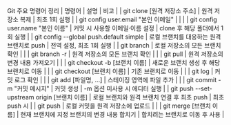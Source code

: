 Git 주요 명령어 정리
| 명령어 | 설명 | 비고 | 
| git clone [원격 저장소 주소] | 원격 저장소 복제 | 최초 1회 실행 | 
| git config user.email "본인 이메일" |  |  | 
| git config user.name "본인 이름" | 커밋 시 사용할 이메일·이름 설정 | clone 후 해당 폴더에서 1회 실행 | 
| git config --global push.default simple | 로컬 브랜치를 대응하는 원격 브랜치로 push | 전역 설정, 최초 1회 실행 | 
| git branch | 로컬 저장소의 모든 브랜치 확인 |  | 
| git branch -r | 원격 저장소의 모든 브랜치 확인 |  | 
| git pull | 원격 저장소의 변경 내용 가져오기 |  | 
| git checkout -b [브랜치 이름] | 새로운 브랜치 생성 후 해당 브랜치로 이동 |  | 
| git checkout [브랜치 이름] | 기존 브랜치로 이동 |  | 
| git log | 커밋 로그 확인 |  | 
| git add [파일명, …] | 스테이징 영역에 파일 추가 |  | 
| git commit -m "커밋 메시지" | 커밋 생성 | -m 옵션 미사용 시 에디터 실행 | 
| git push --set-upstream origin [브랜치 이름] | 로컬 브랜치와 원격 브랜치 연결 후 최초 push | 최초 push 시 | 
| git push | 로컬 커밋을 원격 저장소에 업로드 |  | 
| git merge [브랜치 이름] | 현재 브랜치에 지정 브랜치의 변경 내용 합치기 | 합치려는 브랜치로 이동 후 사용 | 

